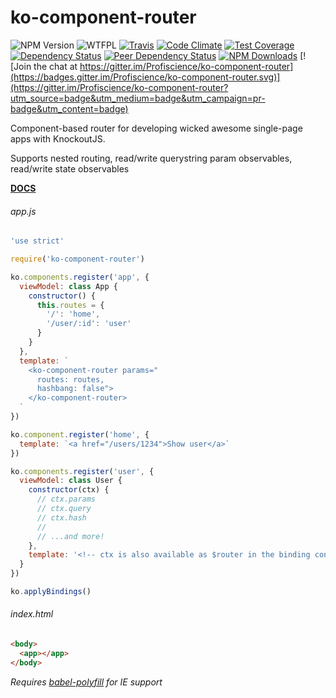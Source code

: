 # ko-component-router

![NPM Version](https://img.shields.io/npm/v/ko-component-router.svg)
![WTFPL](https://img.shields.io/npm/l/ko-component-router.svg)
[![Travis](https://img.shields.io/travis/Profiscience/ko-component-router.svg)](https://travis-ci.org/Profiscience/ko-component-router)
[![Code Climate](https://codeclimate.com/repos/5722f93adb67c31131002768/badges/920f6b0d90c140394a52/gpa.svg)](https://codeclimate.com/repos/5722f93adb67c31131002768/feed)
[![Test Coverage](https://codeclimate.com/repos/5722f93adb67c31131002768/badges/920f6b0d90c140394a52/coverage.svg)](https://codeclimate.com/repos/5722f93adb67c31131002768/coverage)
[![Dependency Status](https://img.shields.io/david/Profiscience/ko-component-router.svg)](https://david-dm.org/Profiscience/ko-component-router)
[![Peer Dependency Status](https://img.shields.io/david/peer/profiscience/ko-component-router.svg?maxAge=2592000)]()
[![NPM Downloads](https://img.shields.io/npm/dt/ko-component-router.svg?maxAge=2592000)]()
[![Join the chat at https://gitter.im/Profiscience/ko-component-router](https://badges.gitter.im/Profiscience/ko-component-router.svg)](https://gitter.im/Profiscience/ko-component-router?utm_source=badge&utm_medium=badge&utm_campaign=pr-badge&utm_content=badge)

Component-based router for developing wicked awesome single-page apps with KnockoutJS.

Supports nested routing, read/write querystring param observables, read/write state observables

__[DOCS](https://Profiscience.github.io/ko-component-router/)__

###### app.js ######
```javascript
'use strict'

require('ko-component-router')

ko.components.register('app', {
  viewModel: class App {
    constructor() {
      this.routes = {
        '/': 'home',
        '/user/:id': 'user'
      }
    }
  },
  template: `
    <ko-component-router params="
      routes: routes,
      hashbang: false">
    </ko-component-router>
  `
})

ko.component.register('home', {
  template: `<a href="/users/1234">Show user</a>`
})

ko.components.register('user', {
  viewModel: class User {
    constructor(ctx) {
      // ctx.params
      // ctx.query
      // ctx.hash
      //
      // ...and more!
    },
    template: '<!-- ctx is also available as $router in the binding context -->'
  }
})

ko.applyBindings()
```

###### index.html ######
```html
<body>
  <app></app>
</body>
```

_Requires [babel-polyfill](https://babeljs.io/docs/usage/polyfill/) for IE support_
